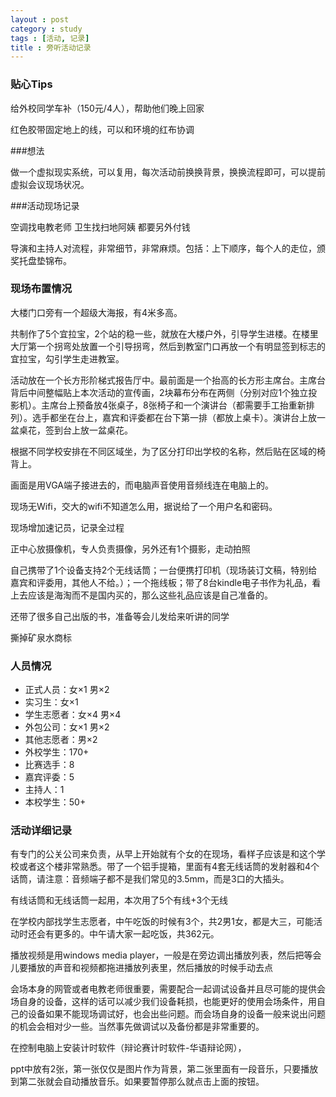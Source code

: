 ```yaml
---
layout : post
category : study
tags : [活动, 记录]
title : 旁听活动记录
---
```


### 贴心Tips
给外校同学车补（150元/4人），帮助他们晚上回家

红色胶带固定地上的线，可以和环境的红布协调

###想法

做一个虚拟现实系统，可以复用，每次活动前换换背景，换换流程即可，可以提前虚拟会议现场状况。

###活动现场记录

空调找电教老师
卫生找扫地阿姨
都要另外付钱

导演和主持人对流程，非常细节，非常麻烦。包括：上下顺序，每个人的走位，颁奖托盘垫锦布。

### 现场布置情况

大楼门口旁有一个超级大海报，有4米多高。

共制作了5个宜拉宝，2个站的稳一些，就放在大楼户外，引导学生进楼。在楼里大厅第一个拐弯处放置一个引导拐弯，然后到教室门口再放一个有明显签到标志的宜拉宝，勾引学生走进教室。

活动放在一个长方形阶梯式报告厅中。最前面是一个抬高的长方形主席台。主席台背后中间整幅贴上本次活动的宣传画，2块幕布分布在两侧（分别对应1个独立投影机）。主席台上预备放4张桌子，8张椅子和一个演讲台（都需要手工抬重新排列）。选手都坐在台上，嘉宾和评委都在台下第一排（都放上桌卡）。演讲台上放一盆桌花，签到台上放一盆桌花。

根据不同学校安排在不同区域坐，为了区分打印出学校的名称，然后贴在区域的椅背上。

画面是用VGA端子接进去的，而电脑声音使用音频线连在电脑上的。

现场无Wifi，交大的wifi不知道怎么用，据说给了一个用户名和密码。

现场增加速记员，记录全过程

正中心放摄像机，专人负责摄像，另外还有1个摄影，走动拍照

自己携带了1个设备支持2个无线话筒；一台便携打印机（现场装订文稿，特别给嘉宾和评委用，其他人不给。）；一个拖线板；带了8台kindle电子书作为礼品，看上去应该是海淘而不是国内买的，那么这些礼品应该是自己准备的。

还带了很多自己出版的书，准备等会儿发给来听讲的同学

撕掉矿泉水商标

### 人员情况
- 正式人员：女×1 男×2
- 实习生：女×1
- 学生志愿者：女×4 男×4
- 外包公司：女×1 男×2
- 其他志愿者：男×2
- 外校学生：170+
- 比赛选手：8
- 嘉宾评委：5
- 主持人：1
- 本校学生：50+

### 活动详细记录

有专门的公关公司来负责，从早上开始就有个女的在现场，看样子应该是和这个学校或者这个楼非常熟悉。带了一个铝手提箱，里面有4套无线话筒的发射器和4个话筒，请注意：音频端子都不是我们常见的3.5mm，而是3口的大插头。

有线话筒和无线话筒一起用，本次用了5个有线+3个无线

在学校内部找学生志愿者，中午吃饭的时候有3个，共2男1女，都是大三，可能活动时还会有更多的。中午请大家一起吃饭，共362元。

播放视频是用windows media player，一般是在旁边调出播放列表，然后把等会儿要播放的声音和视频都拖进播放列表里，然后播放的时候手动去点

会场本身的网管或者电教老师很重要，需要配合一起调试设备并且尽可能的提供会场自身的设备，这样的话可以减少我们设备耗损，也能更好的使用会场条件，用自己的设备如果不能现场调试好，也会出些问题。而会场自身的设备一般来说出问题的机会会相对少一些。当然事先做调试以及备份都是非常重要的。

在控制电脑上安装计时软件（辩论赛计时软件-华语辩论网），

ppt中放有2张，第一张仅仅是图片作为背景，第二张里面有一段音乐，只要播放到第二张就会自动播放音乐。如果要暂停那么就点击上面的按钮。






